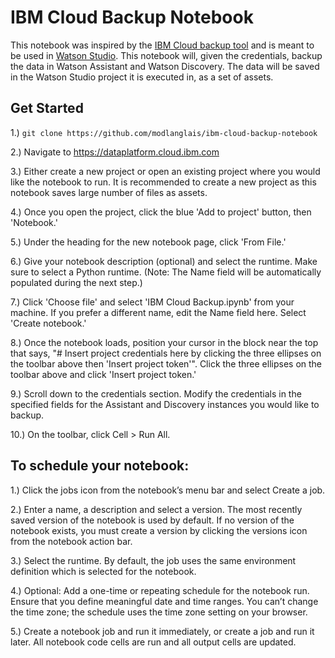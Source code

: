 # IBM Cloud Backup Notebook

This notebook was inspired by the [IBM Cloud backup tool](https://github.com/modlanglais/ibm-cloud-backup) and is meant to be used in [Watson Studio](https://dataplatform.cloud.ibm.com/). This notebook will, given the credentials, backup the data in Watson Assistant and Watson Discovery. The data will be saved in the Watson Studio project it is executed in, as a set of assets.

## Get Started

1.) `git clone https://github.com/modlanglais/ibm-cloud-backup-notebook`

2.) Navigate to https://dataplatform.cloud.ibm.com

3.) Either create a new project or open an existing project where you would like the notebook to run. It is recommended to create a new project as this notebook saves large number of files as assets.

4.) Once you open the project, click the blue 'Add to project' button, then 'Notebook.'

5.) Under the heading for the new notebook page, click 'From File.'

6.) Give your notebook description (optional) and select the runtime. Make sure to select a Python runtime. (Note: The Name field will be automatically populated during the next step.)

7.) Click 'Choose file' and select 'IBM Cloud Backup.ipynb' from your machine. If you prefer a different name, edit the Name field here. Select 'Create notebook.'

8.) Once the notebook loads, position your cursor in the block near the top that says, "# Insert project credentials here by clicking the three ellipses on the toolbar above then 'Insert project token'". Click the three ellipses on the toolbar above and click 'Insert project token.'

9.) Scroll down to the credentials section. Modify the credentials in the specified fields for the Assistant and Discovery instances you would like to backup.

10.) On the toolbar, click Cell > Run All.



## To schedule your notebook:

1.) Click the jobs icon from the notebook’s menu bar and select Create a job.

2.) Enter a name, a description and select a version. The most recently saved version of the notebook is used by default. If no version of the notebook exists, you must create a version by clicking the versions icon from the notebook action bar.

3.) Select the runtime. By default, the job uses the same environment definition which is selected for the notebook.

4.) Optional: Add a one-time or repeating schedule for the notebook run. Ensure that you define meaningful date and time ranges. You can’t change the time zone; the schedule uses the time zone setting on your browser.

5.) Create a notebook job and run it immediately, or create a job and run it later. All notebook code cells are run and all output cells are updated.
